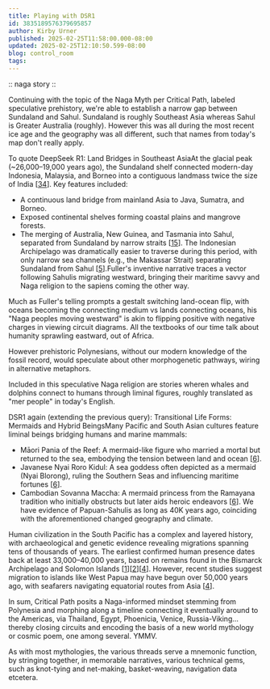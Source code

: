 ```yaml
---
title: Playing with DSR1
id: 3835189576379695857
author: Kirby Urner
published: 2025-02-25T11:58:00.000-08:00
updated: 2025-02-25T12:10:50.599-08:00
blog: control_room
tags: 
---
```


[](https://www.flickr.com/photos/kirbyurner/54337782321/in/dateposted/)
:: naga story ::

Continuing with the topic of the Naga Myth per Critical Path, labeled speculative prehistory, we're able to establish a narrow gap between Sundaland and Sahul. Sundaland is roughly Southeast Asia whereas Sahul is Greater Australia (roughly). However this was all during the most recent ice age and the geography was all different, such that names from today's map don't really apply.

To quote DeepSeek R1:
Land Bridges in Southeast AsiaAt the glacial peak (~26,000–19,000 years ago), the Sundaland shelf connected modern-day Indonesia, Malaysia, and Borneo into a contiguous landmass twice the size of India [[3](https://phys.org/news/2023-02-prehistoric-human-migration-southeast-asia.html)[4](https://www.nature.com/articles/s42003-023-04510-0)]. Key features included:
- A continuous land bridge from mainland Asia to Java, Sumatra, and Borneo.
- Exposed continental shelves forming coastal plains and mangrove forests.
- The merging of Australia, New Guinea, and Tasmania into Sahul, separated from Sundaland by narrow straits [[1](https://www.britannica.com/science/Last-Glacial-Maximum)[5](https://explorersweb.com/australian-atlantis-supercontinent-land-bridge/)].
The Indonesian Archipelago was dramatically easier to traverse during this period, with only narrow sea channels (e.g., the Makassar Strait) separating Sundaland from Sahul [[5](https://explorersweb.com/australian-atlantis-supercontinent-land-bridge/)].Fuller's inventive narrative traces a vector following Sahulis migrating westward, bringing their maritime savvy and Naga religion to the sapiens coming the other way. 

Much as Fuller's telling prompts a gestalt switching land-ocean flip, with oceans becoming the connecting medium vs lands connecting oceans, his "Naga peoples moving westward" is akin to flipping positive with negative charges in viewing circuit diagrams. All the textbooks of our time talk about humanity sprawling eastward, out of Africa.

However prehistoric Polynesians, without our modern knowledge of the fossil record, would speculate about other morphogenetic pathways, wiring in alternative metaphors.

Included in this speculative Naga religion are stories wheren whales and dolphins connect to humans through liminal figures, roughly translated as "mer people" in today's English.

DSR1 again (extending the previous query):
Transitional Life Forms: Mermaids and Hybrid BeingsMany Pacific and South Asian cultures feature liminal beings bridging humans and marine mammals:
- Māori Pania of the Reef: A mermaid-like figure who married a mortal but returned to the sea, embodying the tension between land and ocean [[6](https://en.wikipedia.org/wiki/Mermaid)].
- Javanese Nyai Roro Kidul: A sea goddess often depicted as a mermaid (Nyai Blorong), ruling the Southern Seas and influencing maritime fortunes [[6](https://en.wikipedia.org/wiki/Mermaid)].
- Cambodian Sovanna Maccha: A mermaid princess from the Ramayana tradition who initially obstructs but later aids heroic endeavors [[6](https://en.wikipedia.org/wiki/Mermaid)].
We have evidence of Papuan-Sahulis as long as 40K years ago, coinciding with the aforementioned changed geography and climate. 

Human civilization in the South Pacific has a complex and layered history, with archaeological and genetic evidence revealing migrations spanning tens of thousands of years. The earliest confirmed human presence dates back at least 33,000–40,000 years, based on remains found in the Bismarck Archipelago and Solomon Islands [[1](https://www.britannica.com/place/Pacific-Islands/Early-period)][[2](https://www.pnas.org/doi/10.1073/pnas.0403120101)][[4](https://www.sapiens.org/archaeology/migration-first-seafarers-asia-pacific/)]. However, recent studies suggest migration to islands like West Papua may have begun over 50,000 years ago, with seafarers navigating equatorial routes from Asia [[4](https://www.sapiens.org/archaeology/migration-first-seafarers-asia-pacific/)].

In sum, Critical Path posits a Naga-informed mindset stemming from Polynesia and morphing along a timeline connecting it eventually around to the Americas, via Thailand, Egypt, Phoenicia, Venice, Russia-Viking... thereby closing circuits and encoding the basis of a new world mythology or cosmic poem, one among several. YMMV.

As with most mythologies, the various threads serve a mnemonic function, by stringing together, in memorable narratives, various technical gems, such as knot-tying and net-making, basket-weaving, navigation data etcetera.